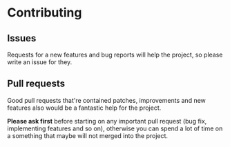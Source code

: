 # Contributing

## Issues

Requests for a new features and bug reports will help the project, so please write an issue for they.

## Pull requests

Good pull requests that're contained patches, improvements and new features also would be a fantastic help for the project.

**Please ask first** before starting on any important pull request (bug fix, implementing features and so on), 
otherwise you can spend a lot of time on a something that maybe will not merged into the project.

